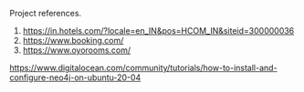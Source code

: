 Project references.
1. https://in.hotels.com/?locale=en_IN&pos=HCOM_IN&siteid=300000036
2. https://www.booking.com/
3. https://www.oyorooms.com/

<!-- neo4j -->
https://www.digitalocean.com/community/tutorials/how-to-install-and-configure-neo4j-on-ubuntu-20-04

